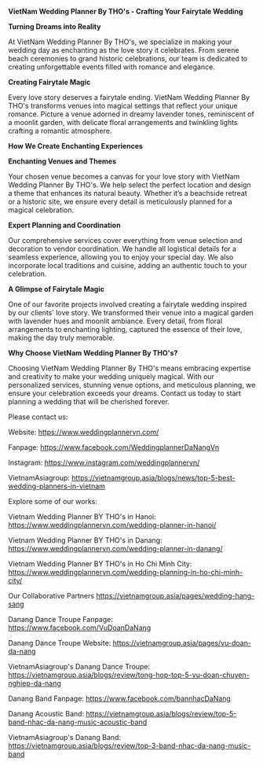 **VietNam Wedding Planner By THO's - Crafting Your Fairytale Wedding**

**Turning Dreams into Reality**

At VietNam Wedding Planner By THO's, we specialize in making your wedding day as enchanting as the love story it celebrates. From serene beach ceremonies to grand historic celebrations, our team is dedicated to creating unforgettable events filled with romance and elegance.

**Creating Fairytale Magic**

Every love story deserves a fairytale ending. VietNam Wedding Planner By THO's transforms venues into magical settings that reflect your unique romance. Picture a venue adorned in dreamy lavender tones, reminiscent of a moonlit garden, with delicate floral arrangements and twinkling lights crafting a romantic atmosphere.

**How We Create Enchanting Experiences**

**Enchanting Venues and Themes**

Your chosen venue becomes a canvas for your love story with VietNam Wedding Planner By THO's. We help select the perfect location and design a theme that enhances its natural beauty. Whether it’s a beachside retreat or a historic site, we ensure every detail is meticulously planned for a magical celebration.

**Expert Planning and Coordination**

Our comprehensive services cover everything from venue selection and decoration to vendor coordination. We handle all logistical details for a seamless experience, allowing you to enjoy your special day. We also incorporate local traditions and cuisine, adding an authentic touch to your celebration.

**A Glimpse of Fairytale Magic**

One of our favorite projects involved creating a fairytale wedding inspired by our clients' love story. We transformed their venue into a magical garden with lavender hues and moonlit ambiance. Every detail, from floral arrangements to enchanting lighting, captured the essence of their love, making the day truly memorable.

**Why Choose VietNam Wedding Planner By THO's?**

Choosing VietNam Wedding Planner By THO's means embracing expertise and creativity to make your wedding uniquely magical. With our personalized services, stunning venue options, and meticulous planning, we ensure your celebration exceeds your dreams. Contact us today to start planning a wedding that will be cherished forever.

Please contact us:

Website: https://www.weddingplannervn.com/

Fanpage: https://www.facebook.com/WeddingplannerDaNangVn

Instagram: https://www.instagram.com/weddingplannervn/

VietnamAsiagroup:
https://vietnamgroup.asia/blogs/news/top-5-best-wedding-planners-in-vietnam

Explore some of our works:

Vietnam Wedding Planner BY THO's in Hanoi: https://www.weddingplannervn.com/wedding-planner-in-hanoi/

Vietnam Wedding Planner BY THO's in Danang: https://www.weddingplannervn.com/wedding-planner-in-danang/

Vietnam Wedding Planner BY THO's in Ho Chi Minh City: https://www.weddingplannervn.com/wedding-planning-in-ho-chi-minh-city/

Our Collaborative Partners
https://vietnamgroup.asia/pages/wedding-hang-sang

Danang Dance Troupe Fanpage: https://www.facebook.com/VuDoanDaNang

Danang Dance Troupe Website: https://vietnamgroup.asia/pages/vu-doan-da-nang

VietnamAsiagroup's Danang Dance Troupe: https://vietnamgroup.asia/blogs/review/tong-hop-top-5-vu-doan-chuyen-nghiep-da-nang

Danang Band Fanpage: https://www.facebook.com/bannhacDaNang

Danang Acoustic Band: https://vietnamgroup.asia/blogs/review/top-5-band-nhac-da-nang-music-acoustic-band

VietnamAsiagroup's Danang Band: https://vietnamgroup.asia/blogs/review/top-3-band-nhac-da-nang-music-band


